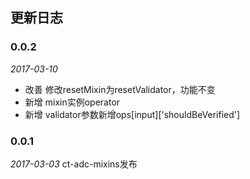 ## 更新日志

### 0.0.2
*2017-03-10*

- 改善 修改resetMixin为resetValidator，功能不变
- 新增 mixin实例operator
- 新增 validator参数新增ops[input]['shouldBeVerified']

### 0.0.1
*2017-03-03*
ct-adc-mixins发布